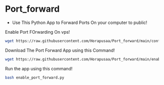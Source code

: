 # Port_forward
* Use This Python App to Forward Ports On your computer to public!

Enable Port FOrwarding On vps!
```bash
wget https://raw.githubusercontent.com/Horapusaa/Port_forward/main/config_vps.sh ;bash config_vps.sh : rm config_vps.sh
```

Download The Port Forward App using this Command!
```bash
wget https://raw.githubusercontent.com/Horapusaa/Port_forward/main/enable_port_forward.py
```
Run the app using this command!
```bash
bash enable_port_forward.py
```
